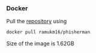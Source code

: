 ### Docker

Pull the [repository](https://hub.docker.com/r/ramukm16/phisherman) using 

```sh
docker pull ramukm16/phisherman
```

Size of the image is 1.62GB
